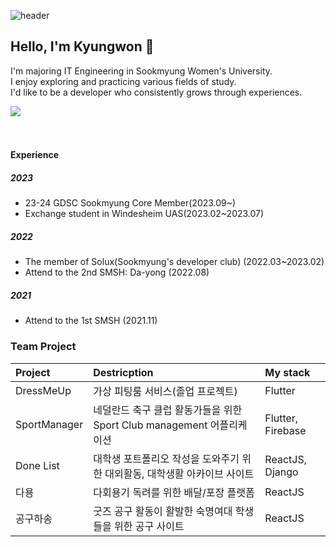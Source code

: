  ![header](https://capsule-render.vercel.app/api?type=transparent&color=auto&height=300&section=header&text=Kyugnwons%20Archive&fontSize=50)

## Hello, I'm Kyungwon 👋

I'm majoring IT Engineering in Sookmyung Women's University.<br/>
I enjoy exploring and practicing various fields of study.<br/>
I'd like to be a developer who consistently grows through experiences.
<!--
**kyungwonS928/kyungwonS928** is a ✨ _special_ ✨ repository because its `README.md` (this file) appears on your GitHub profile.

Here are some ideas to get you started:

- 🔭 I’m currently working on ...
- 🌱 I’m currently learning ...
- 👯 I’m looking to collaborate on ...
- 🤔 I’m looking for help with ...
- 💬 Ask me about ...
- 📫 How to reach me: ...
- 😄 Pronouns: ...
- ⚡ Fun fact: ...
<img src="https://github-readme-stats.vercel.app/api?username=kyungwonS928&show_icons=true">
-->
<img src="https://github-readme-stats.vercel.app/api/top-langs/?username=kyungwonS928&layout=compact"><br><br>
<br/>
#### Experience
##### 2023
- 23-24 GDSC Sookmyung Core Member(2023.09~)
- Exchange student in Windesheim UAS(2023.02~2023.07)

##### 2022
- The member of Solux(Sookmyung's developer club) (2022.03~2023.02)
- Attend to the 2nd SMSH: Da-yong (2022.08)

##### 2021
- Attend to the 1st SMSH (2021.11)


### Team Project

|Project|Destricption|My stack|
|:----|:-------|:-------|
|DressMeUp|가상 피팅룸 서비스(졸업 프로젝트)|Flutter|
|SportManager|네덜란드 축구 클럽 활동가들을 위한 Sport Club management 어플리케이션|Flutter, Firebase|
|Done List|대학생 포트폴리오 작성을 도와주기 위한 대외활동, 대학생활 아카이브 사이트|ReactJS, Django|
|다용|다회용기 독려를 위한 배달/포장 플랫폼|ReactJS|
|공구하송|굿즈 공구 활동이 활발한 숙명여대 학생들을 위한 공구 사이트|ReactJS|

<!--
#### Toy Project for Study

|Name|stack|
|:----|:-------|
|Training AI with Raspberry Pi|Raspberry Pi, Python, Linux|
|넷플릭스 UI 클론 코딩|Flutter, Firebase|
|<M.B.I.T> 테스트 페이지 만들기|Django|
|만들면서 배우는 리액트|ReactJS|
|너의 숙명은?|VanillarJS|
|CNN을 이용한 마스크 객체 감지|Python, Jupyter notebook| -->
